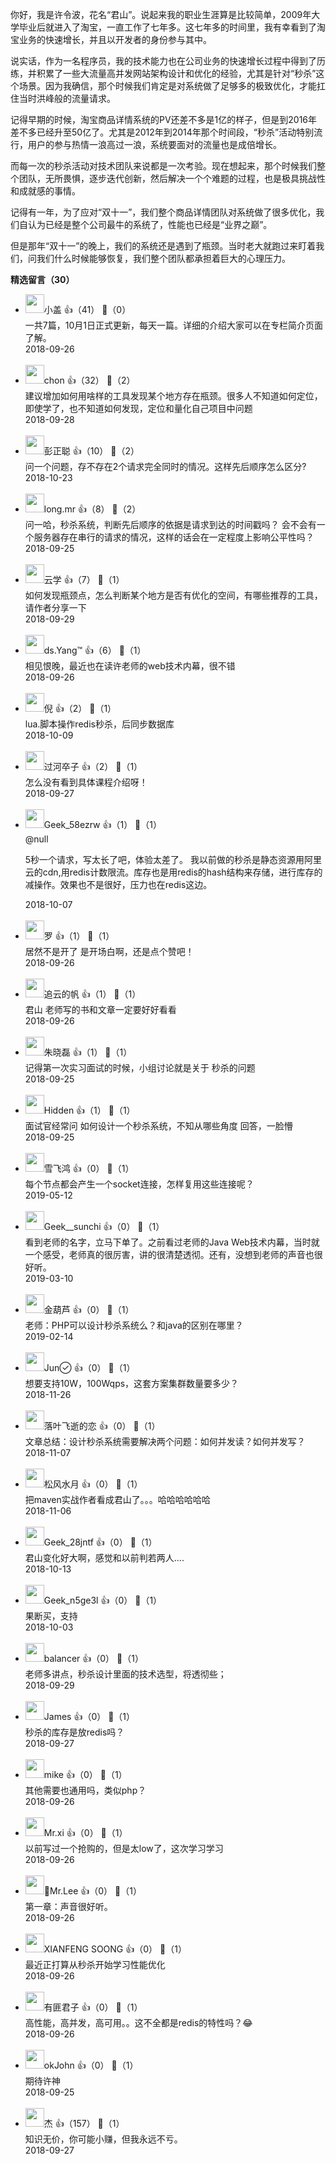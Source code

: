 你好，我是许令波，花名“君山”。说起来我的职业生涯算是比较简单，2009年大学毕业后就进入了淘宝，一直工作了七年多。这七年多的时间里，我有幸看到了淘宝业务的快速增长，并且以开发者的身份参与其中。

说实话，作为一名程序员，我的技术能力也在公司业务的快速增长过程中得到了历练，并积累了一些大流量高并发网站架构设计和优化的经验，尤其是针对“秒杀”这个场景。因为我确信，那个时候我们肯定是对系统做了足够多的极致优化，才能扛住当时洪峰般的流量请求。

记得早期的时候，淘宝商品详情系统的PV还差不多是1亿的样子，但是到2016年差不多已经升至50亿了。尤其是2012年到2014年那个时间段，“秒杀”活动特别流行，用户的参与热情一浪高过一浪，系统要面对的流量也是成倍增长。

而每一次的秒杀活动对技术团队来说都是一次考验。现在想起来，那个时候我们整个团队，无所畏惧，逐步迭代创新，然后解决一个个难题的过程，也是极具挑战性和成就感的事情。

记得有一年，为了应对“双十一”，我们整个商品详情团队对系统做了很多优化，我们自认为已经是整个公司最牛的系统了，性能也已经是“业界之巅”。

但是那年“双十一”的晚上，我们的系统还是遇到了瓶颈。当时老大就跑过来盯着我们，问我们什么时候能够恢复，我们整个团队都承担着巨大的心理压力。
<div><strong>精选留言（30）</strong></div><ul>
<li><img src="https://static001.geekbang.org/account/avatar/00/0f/44/19/28074c40.jpg" width="30px"><span>小盖</span> 👍（41） 💬（0）<div>一共7篇，10月1日正式更新，每天一篇。详细的介绍大家可以在专栏简介页面了解。</div>2018-09-26</li><br/><li><img src="https://static001.geekbang.org/account/avatar/00/10/4f/7d/dd852b04.jpg" width="30px"><span>chon</span> 👍（32） 💬（2）<div>建议增加如何用啥样的工具发现某个地方存在瓶颈。很多人不知道如何定位，即使学了，也不知道如何发现，定位和量化自己项目中问题</div>2018-09-28</li><br/><li><img src="https://static001.geekbang.org/account/avatar/00/10/5e/44/520d293a.jpg" width="30px"><span>彭正聪</span> 👍（10） 💬（2）<div>问一个问题，存不存在2个请求完全同时的情况。这样先后顺序怎么区分?</div>2018-10-23</li><br/><li><img src="https://static001.geekbang.org/account/avatar/00/10/5a/a8/f25ec64c.jpg" width="30px"><span>long.mr</span> 👍（8） 💬（2）<div>问一哈，秒杀系统，判断先后顺序的依据是请求到达的时间戳吗？ 会不会有一个服务器存在串行的请求的情况，这样的话会在一定程度上影响公平性吗？</div>2018-09-25</li><br/><li><img src="https://static001.geekbang.org/account/avatar/00/0f/ac/a1/43d83698.jpg" width="30px"><span>云学</span> 👍（7） 💬（1）<div>如何发现瓶颈点，怎么判断某个地方是否有优化的空间，有哪些推荐的工具，请作者分享一下</div>2018-09-29</li><br/><li><img src="https://static001.geekbang.org/account/avatar/00/11/69/02/ff0d94f6.jpg" width="30px"><span>ds.Yang™️</span> 👍（6） 💬（1）<div>相见恨晚，最近也在读许老师的web技术内幕，很不错</div>2018-09-26</li><br/><li><img src="https://static001.geekbang.org/account/avatar/00/0f/c4/19/cc33dc52.jpg" width="30px"><span>倪</span> 👍（2） 💬（1）<div>lua.脚本操作redis秒杀，后同步数据库</div>2018-10-09</li><br/><li><img src="https://static001.geekbang.org/account/avatar/00/13/25/0c/d507fa18.jpg" width="30px"><span>过河卒子</span> 👍（2） 💬（1）<div>怎么没有看到具体课程介绍呀！</div>2018-09-27</li><br/><li><img src="https://static001.geekbang.org/account/avatar/00/11/16/2d/2753369a.jpg" width="30px"><span>Geek_58ezrw</span> 👍（1） 💬（1）<div>@null

5秒一个请求，写太长了吧，体验太差了。
我以前做的秒杀是静态资源用阿里云的cdn,用redis计数限流。库存也是用redis的hash结构来存储，进行库存的减操作。效果也不是很好，压力也在redis这边。</div>2018-10-07</li><br/><li><img src="https://static001.geekbang.org/account/avatar/00/0f/6a/96/92c85a12.jpg" width="30px"><span>罗</span> 👍（1） 💬（1）<div>居然不是开了 是开场白啊，还是点个赞吧！</div>2018-09-26</li><br/><li><img src="https://static001.geekbang.org/account/avatar/00/13/20/81/75f3c11d.jpg" width="30px"><span>追云的帆</span> 👍（1） 💬（1）<div>君山 老师写的书和文章一定要好好看看</div>2018-09-26</li><br/><li><img src="https://static001.geekbang.org/account/avatar/00/10/fa/3b/f129b12a.jpg" width="30px"><span>朱晓磊</span> 👍（1） 💬（1）<div>记得第一次实习面试的时候，小组讨论就是关于 秒杀的问题 </div>2018-09-25</li><br/><li><img src="https://static001.geekbang.org/account/avatar/00/11/01/5e/95f7d928.jpg" width="30px"><span>Hidden</span> 👍（1） 💬（1）<div>面试官经常问 如何设计一个秒杀系统，不知从哪些角度 回答，一脸懵</div>2018-09-25</li><br/><li><img src="https://static001.geekbang.org/account/avatar/00/0f/72/65/68bd8177.jpg" width="30px"><span>雪飞鸿</span> 👍（0） 💬（1）<div>每个节点都会产生一个socket连接，怎样复用这些连接呢？</div>2019-05-12</li><br/><li><img src="" width="30px"><span>Geek__sunchi</span> 👍（0） 💬（1）<div>看到老师的名字，立马下单了。之前看过老师的Java Web技术内幕，当时就一个感受，老师真的很厉害，讲的很清楚透彻。还有，没想到老师的声音也很好听。</div>2019-03-10</li><br/><li><img src="https://static001.geekbang.org/account/avatar/00/10/f4/45/f9a0cbbf.jpg" width="30px"><span>金葫芦</span> 👍（0） 💬（1）<div>老师：PHP可以设计秒杀系统么？和java的区别在哪里？</div>2019-02-14</li><br/><li><img src="https://static001.geekbang.org/account/avatar/00/0f/b4/c1/73df153f.jpg" width="30px"><span>Jun</span> 👍（0） 💬（1）<div>想要支持10W，100Wqps，这套方案集群数量要多少？</div>2018-11-26</li><br/><li><img src="https://static001.geekbang.org/account/avatar/00/0f/f7/9d/be04b331.jpg" width="30px"><span>落叶飞逝的恋</span> 👍（0） 💬（1）<div>文章总结：设计秒杀系统需要解决两个问题：如何并发读？如何并发写？</div>2018-11-07</li><br/><li><img src="https://static001.geekbang.org/account/avatar/00/10/fc/a1/eee0240e.jpg" width="30px"><span>松风水月</span> 👍（0） 💬（1）<div>把maven实战作者看成君山了。。。哈哈哈哈哈哈</div>2018-11-06</li><br/><li><img src="https://static001.geekbang.org/account/avatar/00/0f/a9/bf/69e26321.jpg" width="30px"><span>Geek_28jntf</span> 👍（0） 💬（1）<div>君山变化好大啊，感觉和以前判若两人....</div>2018-10-13</li><br/><li><img src="https://static001.geekbang.org/account/avatar/00/10/9a/d3/aeedbfc2.jpg" width="30px"><span>Geek_n5ge3l</span> 👍（0） 💬（1）<div>果断买，支持</div>2018-10-03</li><br/><li><img src="https://static001.geekbang.org/account/avatar/00/11/7b/9e/37d69ff0.jpg" width="30px"><span>balancer</span> 👍（0） 💬（1）<div>老师多讲点，秒杀设计里面的技术选型，将透彻些；</div>2018-09-29</li><br/><li><img src="https://static001.geekbang.org/account/avatar/00/13/03/aa/1429ee49.jpg" width="30px"><span>James</span> 👍（0） 💬（1）<div>秒杀的库存是放redis吗？</div>2018-09-27</li><br/><li><img src="https://static001.geekbang.org/account/avatar/00/10/ed/3a/e61ba233.jpg" width="30px"><span>mike</span> 👍（0） 💬（1）<div>其他需要也通用吗，类似php？</div>2018-09-26</li><br/><li><img src="https://static001.geekbang.org/account/avatar/00/12/15/f3/dbbdad25.jpg" width="30px"><span>Mr.xi</span> 👍（0） 💬（1）<div>以前写过一个抢购的，但是太low了，这次学习学习</div>2018-09-26</li><br/><li><img src="https://static001.geekbang.org/account/avatar/00/13/23/02/4971ecd9.jpg" width="30px"><span>🏹Mr.Lee</span> 👍（0） 💬（1）<div>第一章：声音很好听。</div>2018-09-26</li><br/><li><img src="https://static001.geekbang.org/account/avatar/00/13/22/9b/ef08cfe0.jpg" width="30px"><span>XIANFENG SOONG</span> 👍（0） 💬（1）<div>最近正打算从秒杀开始学习性能优化</div>2018-09-26</li><br/><li><img src="https://static001.geekbang.org/account/avatar/00/12/5f/5d/63010e32.jpg" width="30px"><span>有匪君子</span> 👍（0） 💬（1）<div>高性能，高并发，高可用。。这不全都是redis的特性吗？😂</div>2018-09-26</li><br/><li><img src="https://static001.geekbang.org/account/avatar/00/10/59/35/b967e113.jpg" width="30px"><span>okJohn</span> 👍（0） 💬（1）<div>期待许神</div>2018-09-25</li><br/><li><img src="https://static001.geekbang.org/account/avatar/00/13/28/32/c99aaa80.jpg" width="30px"><span>杰</span> 👍（157） 💬（1）<div>知识无价，你可能小赚，但我永远不亏。</div>2018-09-27</li><br/>
</ul>